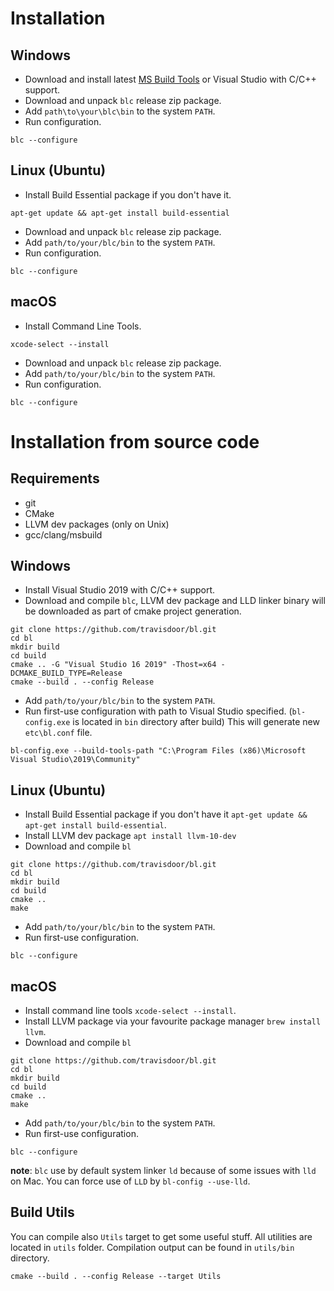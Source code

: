 # Installation
## Windows
* Download and install latest [MS Build Tools](https://visualstudio.microsoft.com/visual-cpp-build-tools) or Visual Studio with C/C++ support.
* Download and unpack ``blc`` release zip package.
* Add ``path\to\your\blc\bin`` to the system ``PATH``.
* Run configuration.

```
blc --configure
```

## Linux (Ubuntu)
* Install Build Essential package if you don't have it. 

```
apt-get update && apt-get install build-essential
```

* Download and unpack ``blc`` release zip package.
* Add ``path/to/your/blc/bin`` to the system ``PATH``.
* Run configuration.

```
blc --configure
```
  
## macOS
* Install Command Line Tools.

```
xcode-select --install
```
    
* Download and unpack ``blc`` release zip package.
* Add ``path/to/your/blc/bin`` to the system ``PATH``.
* Run configuration.

```
blc --configure
```
   
# Installation from source code

## Requirements
* git
* CMake
* LLVM dev packages (only on Unix)
* gcc/clang/msbuild

## Windows
* Install Visual Studio 2019 with C/C++ support.
* Download and compile ``blc``, LLVM dev package and LLD linker binary will be downloaded as part of cmake project generation.

```
git clone https://github.com/travisdoor/bl.git
cd bl
mkdir build
cd build
cmake .. -G "Visual Studio 16 2019" -Thost=x64 -DCMAKE_BUILD_TYPE=Release
cmake --build . --config Release
```

* Add ``path/to/your/blc/bin`` to the system ``PATH``.
* Run first-use configuration with path to Visual Studio specified. (``bl-config.exe`` is located in ``bin`` directory after build)
  This will generate new ``etc\bl.conf`` file.

```
bl-config.exe --build-tools-path "C:\Program Files (x86)\Microsoft Visual Studio\2019\Community"
```

## Linux (Ubuntu)
* Install Build Essential package if you don't have it ``apt-get update && apt-get install build-essential``.
* Install LLVM dev package ``apt install llvm-10-dev``
* Download and compile ``bl``

```
git clone https://github.com/travisdoor/bl.git
cd bl
mkdir build
cd build
cmake ..
make
```
    
* Add ``path/to/your/blc/bin`` to the system ``PATH``.
* Run first-use configuration.

```
blc --configure
```

## macOS
* Install command line tools ``xcode-select --install``.
* Install LLVM package via your favourite package manager ``brew install llvm``.
* Download and compile ``bl``

```
git clone https://github.com/travisdoor/bl.git
cd bl
mkdir build
cd build
cmake ..
make
```
    
* Add ``path/to/your/blc/bin`` to the system ``PATH``.
* Run first-use configuration.

```
blc --configure
```

**note**: ``blc`` use by default system linker ``ld`` because of some issues with ``lld`` on Mac. You can force use of ``LLD`` by ``bl-config --use-lld``.


## Build Utils
You can compile also ``Utils`` target to get some useful stuff. All utilities are located in ``utils`` folder. Compilation output
can be found in ``utils/bin`` directory.

```
cmake --build . --config Release --target Utils
```
